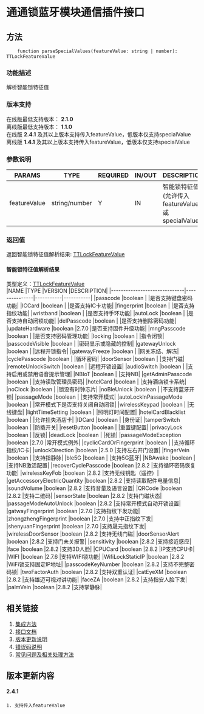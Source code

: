 # 通通锁蓝牙模块通信插件接口  

## 方法
```
    function parseSpecialValues(featureValue: string | number): TTLockFeatureValue
```  

### 功能描述   
 解析智能锁特征值  
 
### 版本支持   
 在线版最低支持版本： **2.1.0**   
 离线版最低支持版本： **1.1.0**   
 在线版 **2.4.1** 及其以上版本支持传入featureValue，低版本仅支持specialValue   
 离线版 **1.4.1** 及其以上版本支持传入featureValue，低版本仅支持specialValue   

### 参数说明  
 |PARAMS         |TYPE              |REQUIRED      |IN/OUT          |DESCRIPTION|
 |---------------|------------------|--------------|----------------|-----------|
 |featureValue   |string/number     |Y             |IN              |智能锁特征值(允许传入featureValue或specialValue)|  

### 返回值  
 返回智能锁特征值解析结果: [TTLockFeatureValue](#TTLockFeatureValue)  

#### <span name="TTLockFeatureValue">智能锁特征值解析结果</span>  
 类型定义：[TTLockFeatureValue](../对象类型说明/智能锁.md#TTLockFeatureValue)  
 |NAME                          |TYPE           |VERSION    |DESCRIPTION|
 |------------------------------|---------------|-----------|-----------|
 |passcode                      |boolean        |           |是否支持键盘密码功能|
 |ICCard                        |boolean        |           |是否支持IC卡功能|
 |fingerprint                   |boolean        |           |是否支持指纹功能|
 |wristband                     |boolean        |           |是否支持手环功能|
 |autoLock                      |boolean        |           |是否支持自动闭锁功能|
 |delPasscode                   |boolean        |           |是否支持删除密码功能|
 |updateHardware                |boolean        |2.7.0      |是否支持固件升级功能|
 |mngPasscode                   |boolean        |           |是否支持密码管理功能|
 |locking                       |boolean        |           |指令闭锁|
 |passcodeVisible               |boolean        |           |密码显示或隐藏的控制|
 |gatewayUnlock                 |boolean        |           |远程开锁指令|
 |gatewayFreeze                 |boolean        |           |网关冻结、解冻|
 |cyclePasscode                 |boolean        |           |循环密码|
 |doorSensor                    |boolean        |           |支持门磁|
 |remoteUnlockSwitch            |boolean        |           |远程开锁设置|
 |audioSwitch                   |boolean        |           |支持启用或禁用语音提示管理|
 |NBIoT                         |boolean        |           |支持NB|
 |getAdminPasscode              |boolean        |           |支持读取管理员密码|
 |hotelCard                     |boolean        |           |支持酒店锁卡系统|
 |noClock                       |boolean        |           |锁没有时钟芯片|
 |noBleUnlock                   |boolean        |           |不支持蓝牙开锁|
 |passageMode                   |boolean        |           |支持常开模式|
 |autoLockInPassageMode         |boolean        |           |常开模式下是否支持关闭自动闭锁|
 |wirelessKeypad                |boolean        |           |无线键盘|
 |lightTimeSetting              |boolean        |           |照明灯时间配置|
 |hotelCardBlacklist            |boolean        |           |允许挂失酒店卡|
 |IDCard                        |boolean        |           |身份证|
 |tamperSwitch                  |boolean        |           |防撬开关|
 |resetButton                   |boolean        |           |重置键配置|
 |privacyLock                   |boolean        |           |反锁|
 |deadLock                      |boolean        |           |死锁|
 |passageModeException          |boolean        |2.7.0      |常开模式例外|
 |cyclicCardOrFingerprint       |boolean        |           |支持循环指纹/IC卡|
 |unlockDirection               |boolean        |2.5.0      |支持左右开门设置|
 |fingerVein                    |boolean        |           |支持指静脉|
 |ble5G                         |boolean        |           |支持5G蓝牙|
 |NBAwake                       |boolean        |           |支持NB激活配置|
 |recoverCyclePasscode          |boolean        |2.8.2      |支持循环密码恢复功能|
 |wirelessKeyFob                |boolean        |2.8.2      |支持无线钥匙（遥控）|
 |getAccessoryElectricQuantity  |boolean        |2.8.2      |支持读取配件电量信息|
 |soundVolume                   |boolean        |2.8.2      |支持音量及语言设置|
 |QRCode                        |boolean        |2.8.2      |支持二维码|
 |sensorState                   |boolean        |2.8.2      |支持门磁状态|
 |passageModeAutoUnlock         |boolean        |2.8.2      |支持常开模式自动开锁设置|
 |gatwayFingerprint             |boolean        |2.7.0      |支持指纹下发功能|
 |zhongzhengFingerprint         |boolean        |2.7.0      |支持中正指纹下发|
 |shenyuanFingerprint           |boolean        |2.7.0      |支持晟元指纹下发|
 |wirelessDoorSensor            |boolean        |2.8.2      |支持无线门磁|
 |doorSensorAlert               |boolean        |2.8.2      |支持门未关报警|
 |sensitivity                   |boolean        |2.8.2      |支持接近感应|
 |face                          |boolean        |2.8.2      |支持3D人脸|
 |CPUCard                       |boolean        |2.8.2      |IP支持CPU卡|
 |WIFI                          |boolean        |2.7.6      |支持WIFI锁功能|
 |WifiLockStaticIP              |boolean        |2.8.2      |WiFi锁支持固定IP地址|
 |passcodeKeyNumber             |boolean        |2.8.2      |支持不完整密码锁|
 |twoFactorAuth                 |boolean        |2.8.2      |支持双重认证|
 |catEyeXM                      |boolean        |2.8.2      |支持雄迈可视对讲功能|
 |faceZA                        |boolean        |2.8.2      |支持指安人脸下发|
 |palmVein                      |boolean        |2.8.2      |支持掌静脉|  

## 相关链接  
 1. [集成方法](../../../README.md)  
 2. [接口文档](../接口文档.md)  
 3. [版本更新说明](../../版本更新说明.md)  
 4. [错误码说明](../参数声明/错误码.md)  
 5. [常见问题及相关处理方法](../常见问题.md)  

## 版本更新内容
#### **2.4.1**  
    1. 支持传入featureValue  